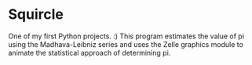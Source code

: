 # Squircle
One of my first Python projects. :) This program estimates the value of pi using the Madhava-Leibniz series and uses the Zelle graphics module to animate the statistical approach of determining pi.
